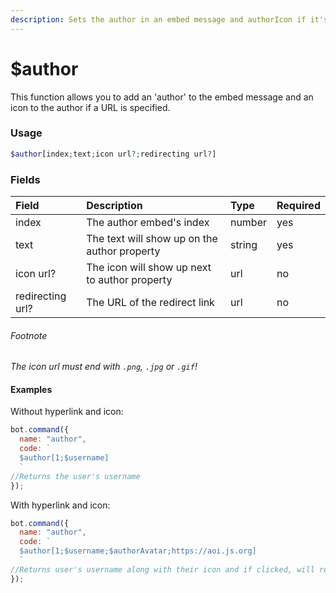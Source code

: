 ```yaml
---
description: Sets the author in an embed message and authorIcon if it's specified.
---
```


# $author

This function allows you to add an 'author' to the embed message and an icon to the author if a URL is specified. 

### Usage

```php
$author[index;text;icon url?;redirecting url?]
```

### Fields

| Field | Description | Type | Required |
| :--- | :--- | :--- | :--- |
| index | The author embed's index | number | yes |
| text | The text will show up on the author property | string | yes |
| icon url? | The icon will show up next to author property | url | no |
| redirecting url? | The URL of the redirect link | url | no |

###### Footnote
*The icon url must end with `.png`, `.jpg` or `.gif`!*

#### Examples

Without hyperlink and icon:

```javascript
bot.command({
  name: "author",
  code: `
  $author[1;$username]
  `
//Returns the user's username
});
```

With hyperlink and icon:

```javascript
bot.command({
  name: "author",
  code: `
  $author[1;$username;$authorAvatar;https://aoi.js.org]
  `
//Returns user's username along with their icon and if clicked, will redirect to aoi.js' website
});
```

